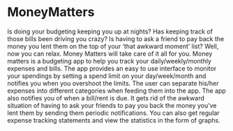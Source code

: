 # MoneyMatters
Is doing your budgeting keeping you up at nights? Has keeping track of those bills been
driving you crazy? Is having to ask a friend to pay back the money you lent them on the
top of your ‘that awkward moment’ list? Well, now you can relax. Money Matters will take
care of it all for you.
Money matters is a budgeting app to help you track your daily/weekly/monthly expenses
and bills. The app provides an easy to use interface to monitor your spendings by setting a
spend limit on your day/week/month and notifies you when you overshoot the limits. The
user can separate his/her expenses into different categories when feeding them into the
app. The app also notifies you of when a bill/rent is due. It gets rid of the awkward
situation of having to ask your friends to pay you back the money you’ve lent them by
sending them periodic notifications. You can also get regular expense tracking statements
and view the statistics in the form of graphs. 